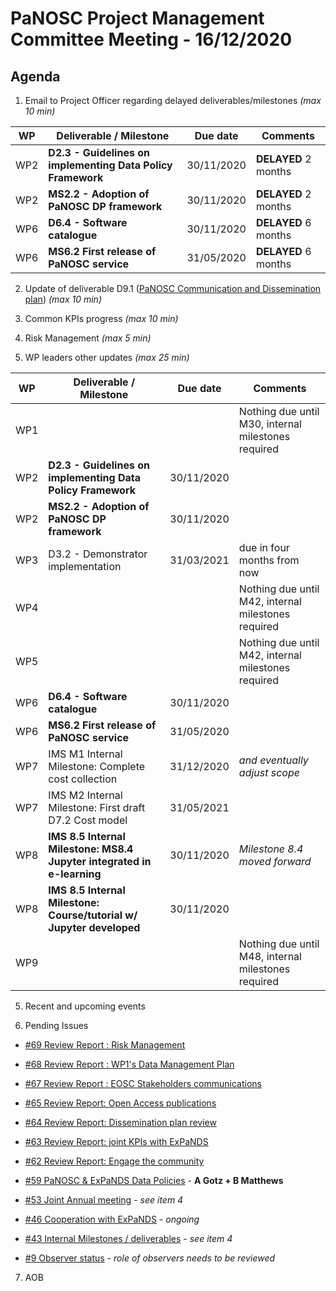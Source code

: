 PaNOSC Project Management Committee Meeting - 16/12/2020 
=========================================================

Agenda
------	

1. Email to Project Officer regarding delayed deliverables/milestones *(max 10 min)*

| WP | Deliverable / Milestone | Due date | Comments |
| -- | --------- | -------- | -------- |
| WP2 | **D2.3 - Guidelines on implementing Data Policy Framework** | 30/11/2020 |  **DELAYED** 2 months |
| WP2 | **MS2.2 - Adoption of PaNOSC DP framework** | 30/11/2020 | **DELAYED** 2 months |
| WP6 | **D6.4 - Software catalogue** | 30/11/2020 |  **DELAYED** 6 months |
| WP6 | **MS6.2 First release of PaNOSC service** | 31/05/2020 |  **DELAYED** 6 months  |

2. Update of deliverable D9.1 ([PaNOSC Communication and Dissemination plan](https://drive.ceric-eric.eu/d/6a4956f73f494c819fa5/)) *(max 10 min)*

3. Common KPIs progress *(max 10 min)*

4. Risk Management *(max 5 min)*

5. WP leaders other updates *(max 25 min)*

| WP | Deliverable / Milestone | Due date | Comments |
| -- | --------- | -------- | -------- |
| WP1 | | | Nothing due until M30, internal milestones required |
| WP2 | **D2.3 - Guidelines on implementing Data Policy Framework** | 30/11/2020 | |
| WP2 | **MS2.2 - Adoption of PaNOSC DP framework** | 30/11/2020 | |
| WP3 | D3.2 - Demonstrator implementation | 31/03/2021 | due in four months from now |
| WP4 | | | Nothing due until M42, internal milestones required |
| WP5 | | | Nothing due until M42, internal milestones required |
| WP6 | **D6.4 - Software catalogue** | 30/11/2020 | |
| WP6 | **MS6.2 First release of PaNOSC service** | 31/05/2020 |  |
| WP7 | IMS M1 Internal Milestone: Complete cost collection |31/12/2020| *and eventually adjust scope* |
| WP7 | IMS M2 Internal Milestone: First draft D7.2 Cost model |31/05/2021 |  |
| WP8 | **IMS 8.5 Internal Milestone: MS8.4 Jupyter integrated in e-learning** | 30/11/2020 | *Milestone 8.4 moved forward* |
| WP8 | **IMS 8.5 Internal Milestone: Course/tutorial w/ Jupyter developed** | 30/11/2020 |  |
| WP9 | | | Nothing due until M48, internal milestones required |


5. Recent and upcoming events

6. Pending Issues 

* [#69 Review Report : Risk Management](https://github.com/panosc-eu/panosc/issues/69)
* [#68 Review Report : WP1's Data Management Plan](https://github.com/panosc-eu/panosc/issues/68)
* [#67 Review Report : EOSC Stakeholders communications](https://github.com/panosc-eu/panosc/issues/67)
* [#65 Review Report: Open Access publications](https://github.com/panosc-eu/panosc/issues/65)
* [#64 Review Report: Dissemination plan review](https://github.com/panosc-eu/panosc/issues/64)
* [#63 Review Report: joint KPIs with ExPaNDS](https://github.com/panosc-eu/panosc/issues/63)
* [#62 Review Report: Engage the community](https://github.com/panosc-eu/panosc/issues/62)

* [#59 PaNOSC & ExPaNDS Data Policies](https://github.com/panosc-eu/panosc/issues/59) - **A Gotz + B Matthews**
* [#53 Joint Annual meeting](https://github.com/panosc-eu/panosc/issues/53) - *see item 4*
* [#46 Cooperation with ExPaNDS](https://github.com/panosc-eu/panosc/issues/46) - *ongoing*
* [#43 Internal Milestones / deliverables](https://github.com/panosc-eu/panosc/issues/43) - *see item 4*
* [#9 Observer status](https://github.com/panosc-eu/panosc/issues/9) - *role of observers needs to be reviewed*


7. AOB




